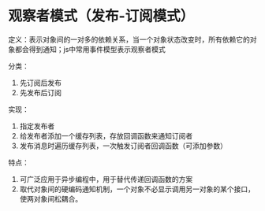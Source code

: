 # 观察者模式（发布-订阅模式）

定义：表示对象间的一对多的依赖关系，当一个对象状态改变时，所有依赖它的对象都会得到通知；js中常用事件模型表示观察者模式

分类：
1. 先订阅后发布
2. 先发布后订阅

实现：
1. 指定发布者
2. 给发布者添加一个缓存列表，存放回调函数来通知订阅者
3. 发布消息时遍历缓存列表，一次触发订阅者回调函数（可添加参数）

特点：
1. 可广泛应用于异步编程中，用于替代传递回调函数的方案
2. 取代对象间的硬编码通知机制，一个对象不必显示调用另一对象的某个接口，使两对象间松耦合。